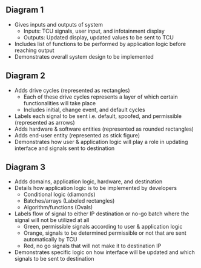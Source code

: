 ## Diagram 1
- Gives inputs and outputs of system
	- Inputs: TCU signals, user input, and infotainment display
	- Outputs: Updated display, updated values to be sent to TCU
- Includes list of functions to be performed by application logic before reaching output
- Demonstrates overall system design to be implemented
## Diagram 2
- Adds drive cycles (represented as rectangles)
	- Each of these drive cycles represents a layer of which certain functionalities will take place
	- Includes initial, change event, and default cycles
- Labels each signal to be sent i.e. default, spoofed, and permissible (represented as arrows)
- Adds hardware & software entities (represented as rounded rectangles)
- Adds end-user entity (represented as stick figure)
- Demonstrates how user & application logic will play a role in updating interface and signals sent to destination
## Diagram 3
- Adds domains, application logic, hardware, and destination
- Details how application logic is to be implemented by developers 
	- Conditional logic (diamonds)
	- Batches/arrays (Labeled rectangles)
	- Algorithm/functions (Ovals)
- Labels flow of signal to either IP destination or no-go batch where the signal will not be utilized at all
	- Green, permissible signals according to user & application logic
	- Orange, signals to be determined permissible or not that are sent automatically by TCU
	- Red, no go signals that will not make it to destination IP
- Demonstrates specific logic on how interface will be updated and which signals to be sent to destination